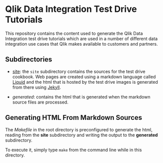 Qlik Data Integration Test Drive Tutorials
========
This repository contains the content used to generate the Qlik Data Integration
test drive tutorials which are used in a number of different data integration
use cases that Qlik makes available to customers and partners.

## Subdirectories

* [site](site/README.md): the `site` subdirectory contains the sources for the test drive cookbook.
Web pages are created using a markdown language called
[Liquid](https://shopify.github.io/liquid/) and the html that is hosted by the
test drive images is generated from there using [Jekyll](https://jekyllrb.com/).

* *generated*: contains the html that is generated when the markdown source files are processed.

## Generating HTML From Markdown Sources

The *Makefile* in the root directory is preconfigured to generate the html, reading from the **site** 
subdirectory and writing the output to the **generated** subdirectory.

To execute it, simply type `make` from the command line while in this directory.
